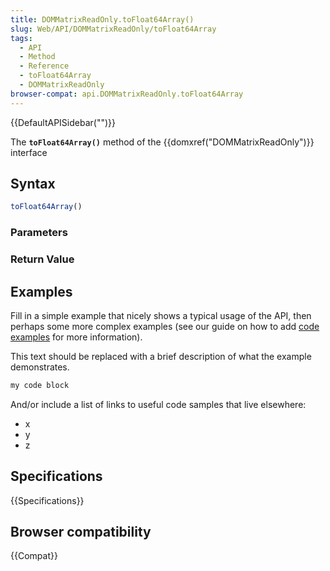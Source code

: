 ```yaml
---
title: DOMMatrixReadOnly.toFloat64Array()
slug: Web/API/DOMMatrixReadOnly/toFloat64Array
tags:
  - API
  - Method
  - Reference
  - toFloat64Array
  - DOMMatrixReadOnly
browser-compat: api.DOMMatrixReadOnly.toFloat64Array
---
```

{{DefaultAPISidebar("")}}

The **`toFloat64Array()`** method of the {{domxref("DOMMatrixReadOnly")}} interface 

## Syntax

```js
toFloat64Array()
```

### Parameters



### Return Value



## Examples

Fill in a simple example that nicely shows a typical usage of the API, then perhaps some more complex examples (see our guide on how to add [code examples](/en-US/docs/MDN/Contribute/Structures/Code_examples) for more information).

This text should be replaced with a brief description of what the example demonstrates.

```js
my code block
```

And/or include a list of links to useful code samples that live elsewhere:

*   x
*   y
*   z

## Specifications

{{Specifications}}

## Browser compatibility

{{Compat}}

